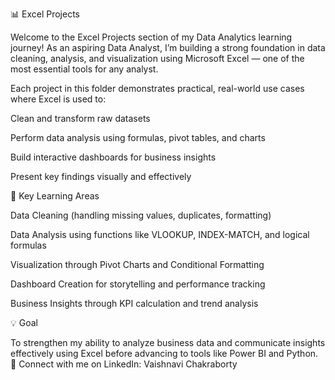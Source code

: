 📊 Excel Projects

Welcome to the Excel Projects section of my Data Analytics learning journey!
As an aspiring Data Analyst, I’m building a strong foundation in data cleaning, analysis, and visualization using Microsoft Excel — one of the most essential tools for any analyst.

Each project in this folder demonstrates practical, real-world use cases where Excel is used to:

Clean and transform raw datasets

Perform data analysis using formulas, pivot tables, and charts

Build interactive dashboards for business insights

Present key findings visually and effectively

🧠 Key Learning Areas

Data Cleaning (handling missing values, duplicates, formatting)

Data Analysis using functions like VLOOKUP, INDEX-MATCH, and logical formulas

Visualization through Pivot Charts and Conditional Formatting

Dashboard Creation for storytelling and performance tracking

Business Insights through KPI calculation and trend analysis

💡 Goal

To strengthen my ability to analyze business data and communicate insights effectively using Excel before advancing to tools like Power BI and Python.
🔗 Connect with me on LinkedIn: Vaishnavi Chakraborty
